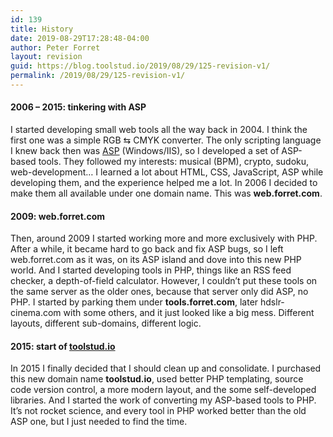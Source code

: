 ```yaml
---
id: 139
title: History
date: 2019-08-29T17:28:48-04:00
author: Peter Forret
layout: revision
guid: https://blog.toolstud.io/2019/08/29/125-revision-v1/
permalink: /2019/08/29/125-revision-v1/
---
```

#### 2006 &#8211; 2015: tinkering with ASP

I started developing small web tools all the way back in 2004. I think the first one was a simple RGB ⇆ CMYK converter. The only scripting language I knew back then was [ASP](https://en.wikipedia.org/wiki/Active_Server_Pages) (Windows/IIS), so I developed a set of ASP-based tools. They followed my interests: musical (BPM), crypto, sudoku, web-development&#8230; I learned a lot about HTML, CSS, JavaScript, ASP while developing them, and the experience helped me a lot. In 2006 I decided to make them all available under one domain name. This was **web.forret.com**.

#### 2009: web.forret.com

Then, around 2009 I started working more and more exclusively with PHP. After a while, it became hard to go back and fix ASP bugs, so I left web.forret.com as it was, on its ASP island and dove into this new PHP world. And I started developing tools in PHP, things like an RSS feed checker, a depth-of-field calculator. However, I couldn&#8217;t put these tools on the same server as the older ones, because that server only did ASP, no PHP. I started by parking them under **tools.forret.com**, later hdslr-cinema.com with some others, and it just looked like a big mess. Different layouts, different sub-domains, different logic.

#### 2015: start of [toolstud.io](https://toolstud.io)

In 2015 I finally decided that I should clean up and consolidate. I purchased this new domain name **toolstud.io**, used better PHP templating, source code version control, a more modern layout, and the some self-developed libraries. And I started the work of converting my ASP-based tools to PHP. It&#8217;s not rocket science, and every tool in PHP worked better than the old ASP one, but I just needed to find the time.